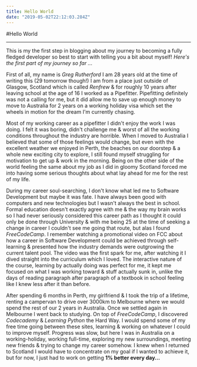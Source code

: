 ```yaml
---
title: Hello World
date: "2019-05-02T22:12:03.284Z"
---
```


#Hello World

---

This is my the first step in blogging about my journey to becoming a fully fledged developer so best to start with telling you a bit about myself! *Here's the first part of my journey so far ...*

First of all, my name is *Greg Rutherford* I am 28 years old at the time of writing this (29 tomorrow though!) I am from a place just outside of Glasgow, Scotland which is called *Renfrew* & for roughly 10 years after leaving school at the age of 16 I worked as a Pipefitter. Pipefitting definitely was not a calling for me, but it did allow me to save up enough money to move to Australia for 2 years on a working holiday visa which set the wheels in motion for the dream I'm currently chasing. 

Most of my working career as a pipefitter I didn't enjoy the work I was doing. I felt it was boring, didn't challenge me & worst of all the working conditions throughout the industry are horrible. When I moved to Australia I believed that some of those feelings would change, but even with the excellent weather we enjoyed in Perth, the beaches on our doorstep & a whole new exciting city to explore, I still found myself struggling for motivation to get up & work in the morning. Being on the other side of the world feeling the same about my job as I did in gloomy Scotland forced me into having some serious thoughts about what lay ahead for me for the rest of my life. 

During my career soul-searching, I don't know what led me to Software Development but maybe it was fate. I have always been good with computers and new technologies but I wasn't always the best in school. Formal education doesn't exactly agree with me & the way my brain works so I had never seriously considered this career path as I thought it could only be done through University & with me being 25 at the time of seeking a change in career I couldn't see me going that route, but alas I found *FreeCodeCamp*. I remember watching a promotional video on FCC about how a career in Software Development could be achieved through self-learning & presented how the industry demands were outgrowing the current talent pool. The video was the first spark for me, after watching it I dived straight into the curriculum which I loved. The interactive nature of the course, learning by actually doing was perfect for me, it kept me focused on what I was working toward & stuff actually sunk in, unlike the days of reading paragraph after paragraph of a textbook in school feeling like I knew less after it than before. 

After spending 6 months in Perth, my girlfriend & I took the trip of a lifetime, renting a campervan to drive over 3000km to Melbourne where we would spend the rest of our 2 years in Australia. Once we settled again in Melbourne I went back to studying. On top of *FreeCodeCamp*, I discovered *Codecademy* & *Learning Python* the Hard Way. I would spend some of my free time going between these sites, learning & working on whatever I could to improve myself. Progress was slow, but here I was in Australia on a working-holiday, working full-time, exploring my new surroundings, meeting new friends & trying to change my career somehow. I knew when I returned to Scotland I would have to concentrate on my goal if I wanted to achieve it, but for now, I just had to work on getting **1% better every day...**